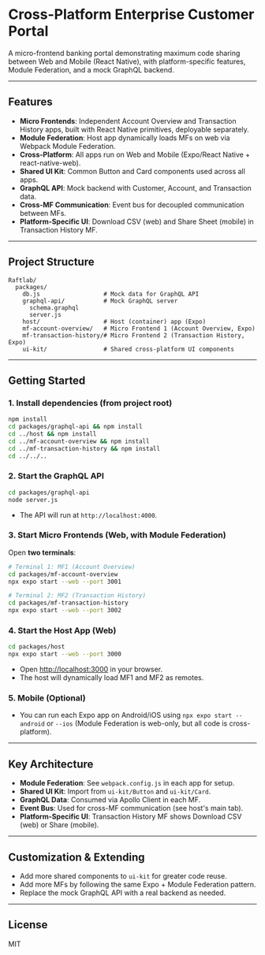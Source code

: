 # Cross-Platform Enterprise Customer Portal

A micro-frontend banking portal demonstrating maximum code sharing between Web and Mobile (React Native), with platform-specific features, Module Federation, and a mock GraphQL backend.

---

## Features
- **Micro Frontends**: Independent Account Overview and Transaction History apps, built with React Native primitives, deployable separately.
- **Module Federation**: Host app dynamically loads MFs on web via Webpack Module Federation.
- **Cross-Platform**: All apps run on Web and Mobile (Expo/React Native + react-native-web).
- **Shared UI Kit**: Common Button and Card components used across all apps.
- **GraphQL API**: Mock backend with Customer, Account, and Transaction data.
- **Cross-MF Communication**: Event bus for decoupled communication between MFs.
- **Platform-Specific UI**: Download CSV (web) and Share Sheet (mobile) in Transaction History MF.

---

## Project Structure

```
Raftlab/
  packages/
    db.js                  # Mock data for GraphQL API
    graphql-api/           # Mock GraphQL server
      schema.graphql
      server.js
    host/                  # Host (container) app (Expo)
    mf-account-overview/   # Micro Frontend 1 (Account Overview, Expo)
    mf-transaction-history/# Micro Frontend 2 (Transaction History, Expo)
    ui-kit/                # Shared cross-platform UI components
```

---

## Getting Started

### 1. Install dependencies (from project root)
```sh
npm install
cd packages/graphql-api && npm install
cd ../host && npm install
cd ../mf-account-overview && npm install
cd ../mf-transaction-history && npm install
cd ../../..
```

### 2. Start the GraphQL API
```sh
cd packages/graphql-api
node server.js
```
- The API will run at `http://localhost:4000`.

### 3. Start Micro Frontends (Web, with Module Federation)
Open **two terminals**:
```sh
# Terminal 1: MF1 (Account Overview)
cd packages/mf-account-overview
npx expo start --web --port 3001

# Terminal 2: MF2 (Transaction History)
cd packages/mf-transaction-history
npx expo start --web --port 3002
```

### 4. Start the Host App (Web)
```sh
cd packages/host
npx expo start --web --port 3000
```
- Open [http://localhost:3000](http://localhost:3000) in your browser.
- The host will dynamically load MF1 and MF2 as remotes.

### 5. Mobile (Optional)
- You can run each Expo app on Android/iOS using `npx expo start --android` or `--ios` (Module Federation is web-only, but all code is cross-platform).

---

## Key Architecture
- **Module Federation**: See `webpack.config.js` in each app for setup.
- **Shared UI Kit**: Import from `ui-kit/Button` and `ui-kit/Card`.
- **GraphQL Data**: Consumed via Apollo Client in each MF.
- **Event Bus**: Used for cross-MF communication (see host's main tab).
- **Platform-Specific UI**: Transaction History MF shows Download CSV (web) or Share (mobile).

---

## Customization & Extending
- Add more shared components to `ui-kit` for greater code reuse.
- Add more MFs by following the same Expo + Module Federation pattern.
- Replace the mock GraphQL API with a real backend as needed.

---

## License
MIT 